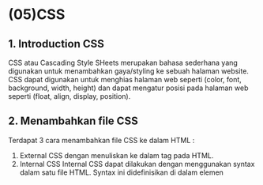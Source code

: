 # (05)CSS

## 1. Introduction CSS
CSS atau Cascading Style SHeets merupakan bahasa sederhana yang digunakan untuk menambahkan gaya/styling ke sebuah halaman website. CSS dapat digunakan untuk menghias halaman web seperti (color, font, background, width, height) dan dapat mengatur posisi pada halaman web seperti (float, align, display, position).

## 2. Menambahkan file CSS
Terdapat 3 cara menambahkan file CSS ke dalam HTML :
1. External CSS
dengan menuliskan <link rel="stylesheet" href="main.css"> ke dalam tag <head> pada HTML.
2. Internal CSS
Internal CSS dapat dilakukan dengan menggunakan syntax dalam satu file HTML. Syntax ini didefinisikan di dalam elemen <style>, di dalam bagian <head> atau di dalam bagian <body>.
3. Inline CSS
Misalkan <h1 style="color: #19355f;">Hello World</h1>
SYntax ini dapat digunakan untuk elemen tunggal pada HTML, namun syntax ini di prioritaskan untuk menerapkan style yang unik.

## 3. CSS Properties
Fonts
- Font : digunakan untuk menetapkan semua properti font dalam satu deklarasi.
- Font-family : digunaka untuk menentukan kelompok font teks
- Font-size : digunakan untuk menentukan ukuran font teks
- Font-weight : digunakan untuk menentukan ketebalan font teks
- Font-style : digunakan untuk menentukan font teks menjadi miring

Background
- Background-color : menetapkan warna background pada suatu elemen
- Background-image : menentukan gambar background pada suatu elemen
- Background-repeat : menentukan gambar background untuk di ulang
- Background-size : menentukan ukuran gambar untuk background
- Background-position : mengatur posisi awal gamnbar background

Link
:hover : kondisi style ketika mouse/cursor berada diatas elemen
:active : style ketika link "a" ditekan
:visited : style dimana elemen link "a" telah dikunjungi atau di klik

Display
Block : dimulai pada baris baru (kiri-kanan)
Inline-Block : membutuhkan lebar sesuai yang diperlukan
None : menyembunyikan elemen untuk tidak ditampilkan

Tabel
Border : digunakan untuk menambahkan border pada table, th dan td
Border-collapse : digunakan untuk membuat border menjadi single border
:nth-child(even) : digunakan untuk membuat background stripe